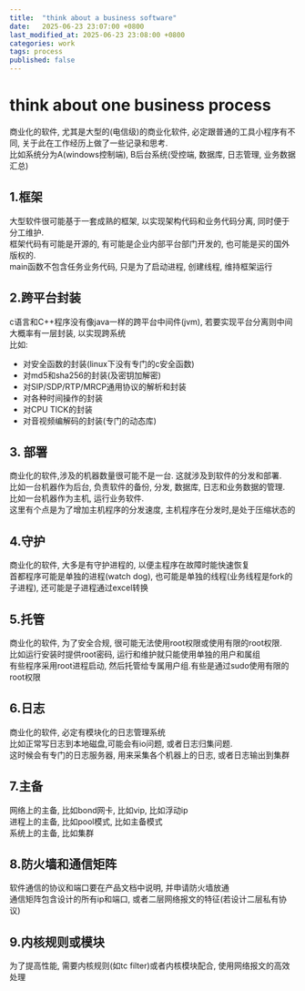 ```yaml
---
title:  "think about a business software"
date:   2025-06-23 23:07:00 +0800
last_modified_at: 2025-06-23 23:08:00 +0800
categories: work
tags: process
published: false
---
```


# think about one business process  
商业化的软件, 尤其是大型的(电信级)的商业化软件, 必定跟普通的工具小程序有不同, 关于此在工作经历上做了一些记录和思考.  
比如系统分为A(windows控制端), B后台系统(受控端, 数据库, 日志管理, 业务数据汇总)

## 1.框架  
大型软件很可能基于一套成熟的框架, 以实现架构代码和业务代码分离, 同时便于分工维护.  
框架代码有可能是开源的, 有可能是企业内部平台部门开发的, 也可能是买的国外版权的.  
main函数不包含任务业务代码, 只是为了启动进程, 创建线程, 维持框架运行  

## 2.跨平台封装  
c语言和C++程序没有像java一样的跨平台中间件(jvm), 若要实现平台分离则中间大概率有一层封装, 以实现跨系统  
比如:  
 - 对安全函数的封装(linux下没有专门的c安全函数)
 - 对md5和sha256的封装(及密钥加解密)
 - 对SIP/SDP/RTP/MRCP通用协议的解析和封装  
 - 对各种时间操作的封装
 - 对CPU TICK的封装  
 - 对音视频编解码的封装(专门的动态库)

## 3. 部署  
商业化的软件,涉及的机器数量很可能不是一台. 这就涉及到软件的分发和部署.  
比如一台机器作为后台, 负责软件的备份, 分发, 数据库, 日志和业务数据的管理.  
比如一台机器作为主机, 运行业务软件.  
这里有个点是为了增加主机程序的分发速度, 主机程序在分发时,是处于压缩状态的  

## 4.守护  
商业化的软件, 大多是有守护进程的, 以便主程序在故障时能快速恢复  
首都程序可能是单独的进程(watch dog), 也可能是单独的线程(业务线程是fork的子进程), 还可能是子进程通过excel转换  

## 5.托管  
商业化的软件, 为了安全合规, 很可能无法使用root权限或使用有限的root权限.  
比如运行安装时提供root密码, 运行和维护就只能使用单独的用户和属组  
有些程序采用root进程启动, 然后托管给专属用户组.有些是通过sudo使用有限的root权限  

## 6.日志  
商业化的软件, 必定有模块化的日志管理系统  
比如正常写日志到本地磁盘,可能会有io问题, 或者日志归集问题.  
这时候会有专门的日志服务器, 用来采集各个机器上的日志, 或者日志输出到集群  

## 7.主备  
网络上的主备, 比如bond网卡, 比如vip, 比如浮动ip  
进程上的主备, 比如pool模式, 比如主备模式  
系统上的主备, 比如集群  

## 8.防火墙和通信矩阵  
软件通信的协议和端口要在产品文档中说明, 并申请防火墙放通  
通信矩阵包含设计的所有ip和端口, 或者二层网络报文的特征(若设计二层私有协议)  

## 9.内核规则或模块  
为了提高性能, 需要内核规则(如tc filter)或者内核模块配合, 使用网络报文的高效处理  
